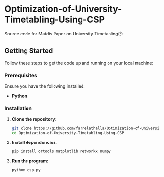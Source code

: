 # Optimization-of-University-Timetabling-Using-CSP
Source code for Matdis Paper on University Timetabling🕒

## Getting Started

Follow these steps to get the code up and running on your local machine:

### Prerequisites

Ensure you have the following installed:

- **Python**

### Installation

1. **Clone the repository:**
   ```bash
   git clone https://github.com/farrelathalla/Optimization-of-University-Timetabling-Using-CSP.git
   cd Optimization-of-University-Timetabling-Using-CSP
   ```
   
2. **Install dependencies:**
   ```bash
   pip install ortools matplotlib networkx numpy
   ```

3. **Run the program:**
   ```bash
   python csp.py
   ```
